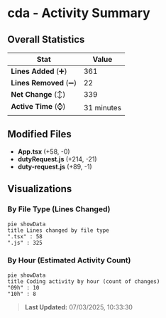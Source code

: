 # cda - Activity Summary 

## Overall Statistics

| Stat                   | Value                                                             |
| ---------------------- | ----------------------------------------------------------------- |
| **Lines Added** (➕)   | 361                                          |
| **Lines Removed** (➖) | 22                                        |
| **Net Change** (↕)    | 339                |
| **Active Time** (⌚)   | 31 minutes |


## Modified Files
- **App.tsx** (+58, -0)
- **dutyRequest.js** (+214, -21)
- **duty-request.js** (+89, -1)

## Visualizations

### By File Type (Lines Changed)

```mermaid
pie showData
title Lines changed by file type
".tsx" : 58
".js" : 325
```

### By Hour (Estimated Activity Count)

```mermaid
pie showData
title Coding activity by hour (count of changes)
"09h" : 10
"10h" : 8
```


> **Last Updated:** 07/03/2025, 10:33:30
